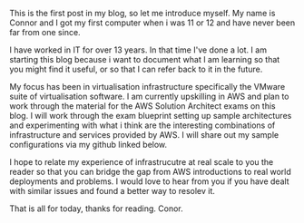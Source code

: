 This is the first post in my blog, so let me introduce myself. My name is Connor and I got my first computer when i was 11 or 12 and have never been far from one since. 

I have worked in IT for over 13 years. In that time I've done a lot. I am starting this blog because i want to document what I am learning so that you might find it useful, or so that I can refer back to it in the future.

My focus has been in virtualisation infrastructure specifically the VMware suite of virtualisation software. I am currently upskilling in AWS and plan to work through the material for the AWS Solution Architect exams on this blog. I will work through the exam blueprint setting up sample architectures and experimenting with what i think are the interesting combinations of infrastructure and services provided by AWS. I will share out my sample configurations via my github linked below.

I hope to relate my experience of infrastrucutre at real scale to you the reader so that you can bridge the gap from AWS introductions to real world deployments and problems. I would love to hear from you if you have dealt with similar issues and found a better way to resolev it.

That is all for today, thanks for reading.
Conor.